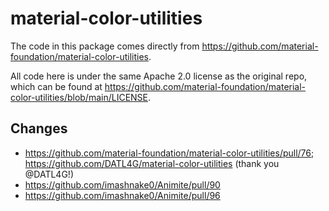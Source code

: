 #  material-color-utilities

The code in this package comes directly from https://github.com/material-foundation/material-color-utilities.

All code here is under the same Apache 2.0 license as the original repo, which can be found at https://github.com/material-foundation/material-color-utilities/blob/main/LICENSE.

## Changes
- https://github.com/material-foundation/material-color-utilities/pull/76; https://github.com/DATL4G/material-color-utilities (thank you @DATL4G!)
- https://github.com/imashnake0/Animite/pull/90
- https://github.com/imashnake0/Animite/pull/96
